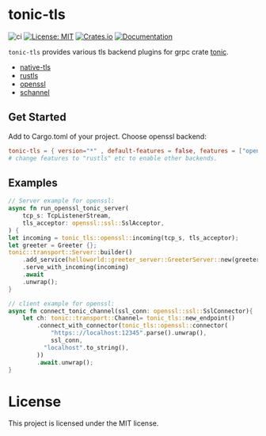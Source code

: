 # tonic-tls
![ci](https://github.com/youyuanwu/tonic-tls/actions/workflows/CI.yml/badge.svg)
[![License: MIT](https://img.shields.io/badge/License-MIT-yellow.svg)](https://raw.githubusercontent.com/youyuanwu/tonic-tls/main/LICENSE)
[![Crates.io](https://img.shields.io/crates/v/tonic-tls)](https://crates.io/crates/tonic-tls)
[![Documentation](https://docs.rs/tonic-tls/badge.svg)](https://docs.rs/tonic-tls)

`tonic-tls` provides various tls backend plugins for grpc crate [tonic](https://github.com/hyperium/tonic).

* [native-tls](https://github.com/sfackler/rust-native-tls)
* [rustls](https://github.com/rustls/rustls)
* [openssl](https://github.com/sfackler/rust-openssl)
* [schannel](https://github.com/steffengy/schannel-rs)

## Get Started
Add to Cargo.toml of your project.
Choose openssl backend:
```toml
tonic-tls = { version="*" , default-features = false, features = ["openssl"] }
# change features to "rustls" etc to enable other backends.
```

## Examples
```rs
// Server example for openssl:
async fn run_openssl_tonic_server(
    tcp_s: TcpListenerStream,
    tls_acceptor: openssl::ssl::SslAcceptor,
) {
let incoming = tonic_tls::openssl::incoming(tcp_s, tls_acceptor);
let greeter = Greeter {};
tonic::transport::Server::builder()
    .add_service(helloworld::greeter_server::GreeterServer::new(greeter))
    .serve_with_incoming(incoming)
    .await
    .unwrap();
}
```

```rs
// client example for openssl:
async fn connect_tonic_channel(ssl_conn: openssl::ssl::SslConnector){
    let ch: tonic::transport::Channel= tonic_tls::new_endpoint()
        .connect_with_connector(tonic_tls::openssl::connector(
            "https:://localhost:12345".parse().unwrap(),
            ssl_conn,
          "localhost".to_string(),
        ))
        .await.unwrap();
}
```

# License
This project is licensed under the MIT license.
